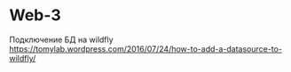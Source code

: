 # Web-3
Подключение БД на wildfly
https://tomylab.wordpress.com/2016/07/24/how-to-add-a-datasource-to-wildfly/
